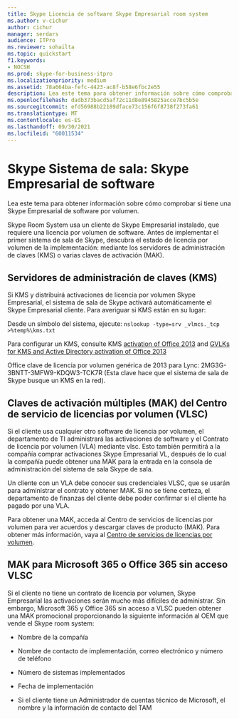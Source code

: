 ```yaml
---
title: Skype Licencia de software Skype Empresarial room system
ms.author: v-cichur
author: cichur
manager: serdars
audience: ITPro
ms.reviewer: sohailta
ms.topic: quickstart
f1.keywords:
- NOCSH
ms.prod: skype-for-business-itpro
ms.localizationpriority: medium
ms.assetid: 78a664ba-fefc-4423-ac8f-b58e6fbc2e55
description: Lea este tema para obtener información sobre cómo comprobar si tiene una Skype Empresarial de software por volumen.
ms.openlocfilehash: dadb373bacd5af72c11d8e8945825acce7bc5b5e
ms.sourcegitcommit: efd56988b22189dface73c156f6f8738f273fa61
ms.translationtype: MT
ms.contentlocale: es-ES
ms.lasthandoff: 09/30/2021
ms.locfileid: "60011534"
---
```

# <a name="skype-room-system-skype-for-business-software-license"></a>Skype Sistema de sala: Skype Empresarial de software
 
Lea este tema para obtener información sobre cómo comprobar si tiene una Skype Empresarial de software por volumen. 
  
Skype Room System usa un cliente de Skype Empresarial instalado, que requiere una licencia por volumen de software. Antes de implementar el primer sistema de sala de Skype, descubra el estado de licencia por volumen de la implementación: mediante los servidores de administración de claves (KMS) o varias claves de activación (MAK).
  
## <a name="key-management-servers-kms"></a>Servidores de administración de claves (KMS)

Si KMS y distribuirá activaciones de licencia por volumen Skype Empresarial, el sistema de sala de Skype activará automáticamente el Skype Empresarial cliente. Para averiguar si KMS están en su lugar:
  
Desde un símbolo del sistema, ejecute:  `nslookup -type=srv _vlmcs._tcp >%temp%\kms.txt`
  
Para configurar un KMS, consulte KMS [activation of Office 2013](/previous-versions/office/office-2013-resource-kit/ee624357(v=office.15)) and [GVLKs for KMS and Active Directory activation of Office 2013](/DeployOffice/vlactivation/gvlks)
  
Office clave de licencia por volumen genérica de 2013 para Lync: 2MG3G-3BNTT-3MFW9-KDQW3-TCK7R (Esta clave hace que el sistema de sala de Skype busque un KMS en la red).
  
## <a name="multiple-activation-keys-mak-from-the-volume-license-service-center-vlsc"></a>Claves de activación múltiples (MAK) del Centro de servicio de licencias por volumen (VLSC)

Si el cliente usa cualquier otro software de licencia por volumen, el departamento de TI administrará las activaciones de software y el Contrato de licencia por volumen (VLA) mediante vlsc. Esto también permitirá a la compañía comprar activaciones Skype Empresarial VL, después de lo cual la compañía puede obtener una MAK para la entrada en la consola de administración del sistema de sala Skype de sala.
  
Un cliente con un VLA debe conocer sus credenciales VLSC, que se usarán para administrar el contrato y obtener MAK. Si no se tiene certeza, el departamento de finanzas del cliente debe poder confirmar si el cliente ha pagado por una VLA.
  
Para obtener una MAK, acceda al Centro de servicios de licencias por volumen para ver acuerdos y descargar claves de producto (MAK). Para obtener más información, vaya al [Centro de servicios de licencias por volumen](https://www.microsoft.com/Licensing/servicecenter/default.aspx). 
  
## <a name="mak-for-microsoft-365-or-office-365-without-vlsc-access"></a>MAK para Microsoft 365 o Office 365 sin acceso VLSC

Si el cliente no tiene un contrato de licencia por volumen, Skype Empresarial las activaciones serán mucho más difíciles de administrar. Sin embargo, Microsoft 365 y Office 365 sin acceso a VLSC pueden obtener una MAK promocional proporcionando la siguiente información al OEM que vende el Skype room system:
  
- Nombre de la compañía
    
- Nombre de contacto de implementación, correo electrónico y número de teléfono
    
- Número de sistemas implementados
    
- Fecha de implementación
    
- Si el cliente tiene un Administrador de cuentas técnico de Microsoft, el nombre y la información de contacto del TAM
